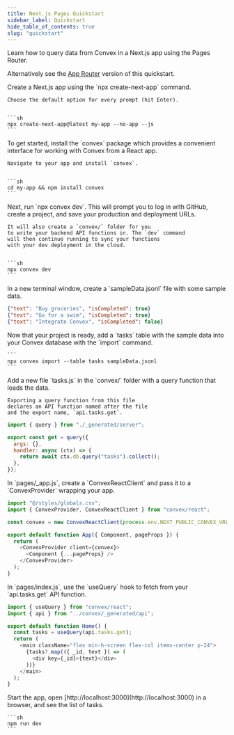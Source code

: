 ```yaml
---
title: Next.js Pages Quickstart
sidebar_label: Quickstart
hide_table_of_contents: true
slug: "quickstart"
---
```






Learn how to query data from Convex in a Next.js app using the Pages Router.

Alternatively see the [App Router](/quickstart/nextjs.mdx) version of this
quickstart.

<StepByStep>
  <Step title="Create a React app">
    Create a Next.js app using the `npx create-next-app` command.

    Choose the default option for every prompt (hit Enter).


    ```sh
    npx create-next-app@latest my-app --no-app --js
    ```

  </Step>
  <Step title="Install the Convex client and server library">
    To get started, install the `convex`
    package which provides a convenient interface for working
    with Convex from a React app.

    Navigate to your app and install `convex`.


    ```sh
    cd my-app && npm install convex
    ```

  </Step>
  <Step title="Set up a Convex dev deployment">
    Next, run `npx convex dev`. This
    will prompt you to log in with GitHub,
    create a project, and save your production and deployment URLs.

    It will also create a `convex/` folder for you
    to write your backend API functions in. The `dev` command
    will then continue running to sync your functions
    with your dev deployment in the cloud.


    ```sh
    npx convex dev
    ```

  </Step>

  <Step title="Create sample data for your database">
    In a new terminal window, create a `sampleData.jsonl`
    file with some sample data.

    
```json
{"text": "Buy groceries", "isCompleted": true}
{"text": "Go for a swim", "isCompleted": true}
{"text": "Integrate Convex", "isCompleted": false}
```


  </Step>

  <Step title="Add the sample data to your database">
    Now that your project is ready, add a `tasks` table
    with the sample data into your Convex database with
    the `import` command.

    ```
    npx convex import --table tasks sampleData.jsonl
    ```

  </Step>

  <Step title="Expose a database query">
    Add a new file `tasks.js` in the `convex/` folder
    with a query function that loads the data.

    Exporting a query function from this file
    declares an API function named after the file
    and the export name, `api.tasks.get`.

    
```js
import { query } from "./_generated/server";

export const get = query({
  args: {},
  handler: async (ctx) => {
    return await ctx.db.query("tasks").collect();
  },
});
```


  </Step>

  <Step title="Connect the app to your backend">
    In `pages/_app.js`, create a `ConvexReactClient` and pass it to a `ConvexProvider`
    wrapping your app.

    
```js
import "@/styles/globals.css";
import { ConvexProvider, ConvexReactClient } from "convex/react";

const convex = new ConvexReactClient(process.env.NEXT_PUBLIC_CONVEX_URL);

export default function App({ Component, pageProps }) {
  return (
    <ConvexProvider client={convex}>
      <Component {...pageProps} />
    </ConvexProvider>
  );
}
```


  </Step>

  <Step title="Display the data in your app">
    In `pages/index.js`, use the `useQuery` hook to fetch from your `api.tasks.get`
    API function.

    
```js
import { useQuery } from "convex/react";
import { api } from "../convex/_generated/api";

export default function Home() {
  const tasks = useQuery(api.tasks.get);
  return (
    <main className="flex min-h-screen flex-col items-center p-24">
      {tasks?.map(({ _id, text }) => (
        <div key={_id}>{text}</div>
      ))}
    </main>
  );
}
```


  </Step>

  <Step title="Start the app">
    Start the app, open [http://localhost:3000](http://localhost:3000) in a browser,
    and see the list of tasks.

    ```sh
    npm run dev
    ```

  </Step>

</StepByStep>
